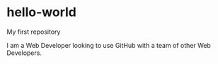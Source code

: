 # hello-world
My first repository

I am a Web Developer looking to use GitHub with a team of other Web Developers.
